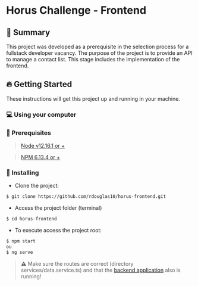 # Horus Challenge - Frontend

## :page_with_curl: Summary

This project was developed as a prerequisite in the selection process for a fullstack developer vacancy. The purpose of the project is to provide an API to manage a contact list. This stage includes the implementation of the frontend.

## :fire: Getting Started

These instructions will get this project up and running in your machine.

### :computer: Using your computer

### :wave: Prerequisites

> [Node v12.16.1 or +](https://nodejs.org/en/download/)

> [NPM 6.13.4 or +](https://www.npmjs.com/get-npm)

### :rocket: Installing

 - Clone the project:
```sh
$ git clone https://github.com/rdouglas10/horus-frontend.git
```

- Access the project folder (terminal)
 ```sh
$ cd horus-frontend
```

- To execute access the project root:
```sh
$ npm start
ou
$ ng serve
```

>:warning: Make sure the routes are correct (directory services/data.service.ts) and that the [backend application](https://github.com/rdouglas10/horus) also is running!
